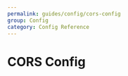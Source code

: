 ```yaml
---
permalink: guides/config/cors-config
group: Config
category: Config Reference
---
```


# CORS Config
